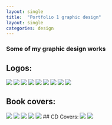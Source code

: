 ```yaml
---
layout: single
title:  "Portfolio 1 graphic design"
layout: single
categories: design
---
```

### Some of my graphic design works

## Logos:
<img src="{{site.baseurl}}/img/logo1.png"> <img src="{{site.baseurl}}/img/logo2.png">
<img src="{{site.baseurl}}/img/logo3.png"> <img src="{{site.baseurl}}/img/logo4.png">
<img src="{{site.baseurl}}/img/logo5.png"> <img src="{{site.baseurl}}/img/logo6.jpg">
<img src="{{site.baseurl}}/img/logo7.jpg"> <img src="{{site.baseurl}}/img/logo8.png">
<img src="{{site.baseurl}}/img/logo9.png">
## Book covers:
<img src="{{site.baseurl}}/img/book1.png">
<img src="{{site.baseurl}}/img/book2.png">
<img src="{{site.baseurl}}/img/book3.png">
<img src="{{site.baseurl}}/img/book4.png">
<img src="{{site.baseurl}}/img/book5.png">
## CD Covers:
<img src="{{site.baseurl}}/img/cd1.png">
<img src="{{site.baseurl}}/img/cd2.png">
